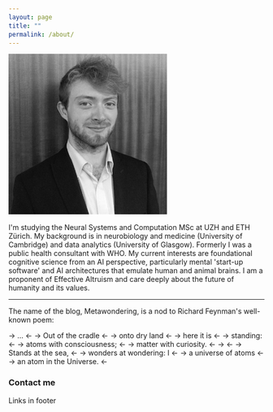 ```yaml
---
layout: page
title: ""
permalink: /about/
---
```


<img class="center" src="/images/jpegleebw.jpg" alt="Lee">

I'm studying the Neural Systems and Computation MSc at UZH and ETH Zürich. My background is in neurobiology and medicine (University of Cambridge) and data analytics (University of Glasgow). Formerly I was a public health consultant with WHO. My current interests are foundational cognitive science from an AI perspective, particularly mental 'start-up software' and AI architectures that emulate human and animal brains. I am a proponent of Effective Altruism and care deeply about the future of humanity and its values. 
<hr>
The name of the blog, Metawondering, is a nod to Richard Feynman's well-known poem:

-> ...  <-
-> Out of the cradle  <-
-> onto dry land  <-
-> here it is  <-
-> standing:  <-
-> atoms with consciousness; <- 
-> matter with curiosity.  <-
-> <-
-> Stands at the sea,  <-
-> wonders at wondering: I  <-
-> a universe of atoms  <-
-> an atom in the Universe.  <-

### Contact me

Links in footer
